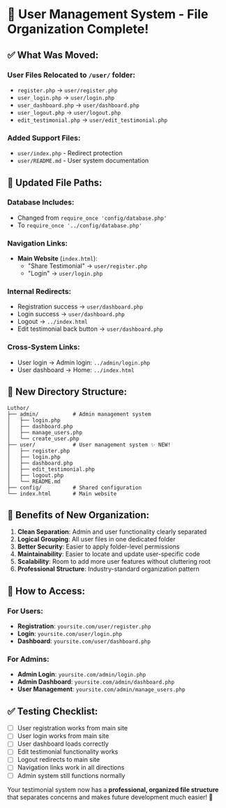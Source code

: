 # 🎉 User Management System - File Organization Complete!

## ✅ **What Was Moved:**

### **User Files Relocated to `/user/` folder:**
- `register.php` → `user/register.php`
- `user_login.php` → `user/login.php` 
- `user_dashboard.php` → `user/dashboard.php`
- `user_logout.php` → `user/logout.php`
- `edit_testimonial.php` → `user/edit_testimonial.php`

### **Added Support Files:**
- `user/index.php` - Redirect protection
- `user/README.md` - User system documentation

## 🔧 **Updated File Paths:**

### **Database Includes:**
- Changed from `require_once 'config/database.php'` 
- To `require_once '../config/database.php'`

### **Navigation Links:**
- **Main Website** (`index.html`):
  - "Share Testimonial" → `user/register.php`
  - "Login" → `user/login.php`

### **Internal Redirects:**
- Registration success → `user/dashboard.php`
- Login success → `user/dashboard.php`
- Logout → `../index.html`
- Edit testimonial back button → `user/dashboard.php`

### **Cross-System Links:**
- User login → Admin login: `../admin/login.php`
- User dashboard → Home: `../index.html`

## 📁 **New Directory Structure:**

```
Luthor/
├── admin/           # Admin management system
│   ├── login.php
│   ├── dashboard.php
│   ├── manage_users.php
│   └── create_user.php
├── user/            # User management system ✨ NEW!
│   ├── register.php
│   ├── login.php
│   ├── dashboard.php
│   ├── edit_testimonial.php
│   ├── logout.php
│   └── README.md
├── config/          # Shared configuration
└── index.html       # Main website
```

## 🌟 **Benefits of New Organization:**

1. **Clean Separation**: Admin and user functionality clearly separated
2. **Logical Grouping**: All user files in one dedicated folder  
3. **Better Security**: Easier to apply folder-level permissions
4. **Maintainability**: Easier to locate and update user-specific code
5. **Scalability**: Room to add more user features without cluttering root
6. **Professional Structure**: Industry-standard organization pattern

## 🚀 **How to Access:**

### **For Users:**
- **Registration**: `yoursite.com/user/register.php`
- **Login**: `yoursite.com/user/login.php`
- **Dashboard**: `yoursite.com/user/dashboard.php`

### **For Admins:**
- **Admin Login**: `yoursite.com/admin/login.php`
- **Admin Dashboard**: `yoursite.com/admin/dashboard.php`
- **User Management**: `yoursite.com/admin/manage_users.php`

## ✅ **Testing Checklist:**
- [ ] User registration works from main site
- [ ] User login works from main site  
- [ ] User dashboard loads correctly
- [ ] Edit testimonial functionality works
- [ ] Logout redirects to main site
- [ ] Navigation links work in all directions
- [ ] Admin system still functions normally

Your testimonial system now has a **professional, organized file structure** that separates concerns and makes future development much easier! 🎯
